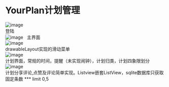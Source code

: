 # YourPlan计划管理
![image](https://github.com/lubical/YourPlan/blob/master/app/src/main/res/result/login.jpg)  
登陆    
![image](https://github.com/lubical/YourPlan/blob/master/app/src/main/res/result/planList.jpg)   
主界面  
![image](https://github.com/lubical/YourPlan/blob/master/app/src/main/res/result/menu.jpg)  
drawableLayout实现的滑动菜单    
![image](https://github.com/lubical/YourPlan/blob/master/app/src/main/res/result/plan.jpg)     
计划界面，常规的时间，提醒（未实现闹钟），计划归类，计划四象限划分     
![image](https://github.com/lubical/YourPlan/blob/master/app/src/main/res/result/review.jpg)    
计划分享评论,点赞及评论简单实现。Listview嵌套ListView，sqlite数据库只获取固定条数 *** limit 0,5
